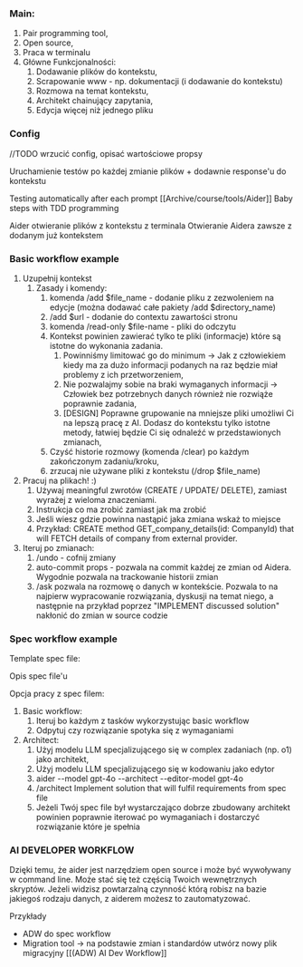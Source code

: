 
### Main:
1. Pair programming tool,
2. Open source,
3. Praca w terminalu
4. Główne Funkcjonalności:
	1. Dodawanie plików do kontekstu,
	2. Scrapowanie www - np. dokumentacji (i dodawanie do kontekstu)
	3. Rozmowa na temat kontekstu,
	4. Architekt chainujący zapytania,
	5. Edycja więcej niż jednego pliku 

### Config
//TODO wrzucić config, opisać wartościowe propsy

Uruchamienie testów po każdej zmianie plików + dodawnie response'u do kontekstu

Testing automatically after each prompt [[Archive/course/tools/Aider]]
Baby steps with TDD programming

Aider otwieranie plików z kontekstu z terminala 
Otwieranie Aidera zawsze z dodanym już kontekstem

### Basic workflow example
1. Uzupełnij kontekst
	1. Zasady i komendy:
		1. komenda /add $file_name - dodanie pliku z zezwoleniem na edycje (można dodawać całe pakiety /add $directory_name)
		2. /add $url - dodanie do contextu zawartości stronu
		3. komenda /read-only $file-name - pliki do odczytu
		4. Kontekst powinien zawierać tylko te pliki (informacje) które są istotne do wykonania zadania.
			1. Powinniśmy limitować go do minimum -> Jak z człowiekiem kiedy ma za dużo informacji podanych na raz będzie miał problemy z ich przetworzeniem,
			2. Nie pozwalajmy sobie na braki wymaganych informacji -> Człowiek bez potrzebnych danych również nie rozwiąże poprawnie zadania,
			3. [DESIGN] Poprawne grupowanie na mniejsze pliki umożliwi Ci na lepszą pracę z AI. Dodasz do kontekstu tylko istotne metody, łatwiej będzie Ci się odnaleźć w przedstawionych zmianach,
		5. Czyść historie rozmowy (komenda /clear) po każdym zakończonym zadaniu/kroku, 
		6. zrzucaj nie używane pliki z kontekstu (/drop $file_name) 
2. Pracuj na plikach! :)
	1. Używaj meaningful zwrotów (CREATE / UPDATE/ DELETE), zamiast wyrażej z wieloma znaczeniami.
	2. Instrukcja co ma zrobić zamiast jak ma zrobić
	3. Jeśli wiesz gdzie powinna nastąpić jaka zmiana wskaż to miejsce
	4. Przykład: CREATE method GET_company_details(id: CompanyId) that will FETCH details of company from external provider.
3. Iteruj po zmianach:
	1. /undo - cofnij zmiany
	2. auto-commit props - pozwala na commit każdej ze zmian od Aidera. Wygodnie pozwala na trackowanie historii zmian
	3. /ask pozwala na rozmowę o danych w kontekście. Pozwala to na najpierw wypracowanie rozwiązania, dyskusji na temat niego, a następnie na przykład poprzez "IMPLEMENT discussed solution" nakłonić do zmian w source codzie

### Spec workflow example

Template spec file:

Opis spec file'u

Opcja pracy z spec filem:
1. Basic workflow:
	1. Iteruj bo każdym z tasków wykorzystując basic workflow
	2. Odpytuj czy rozwiązanie spotyka się z wymaganiami
2. Architect:
	1. Użyj modelu LLM specjalizującego się w complex zadaniach (np. o1) jako architekt,
	2. Użyj modelu LLM specjalizującego się w kodowaniu jako edytor
	3. aider --model gpt-4o --architect --editor-model gpt-4o
	4. /architect Implement solution that will fulfil requirements from spec file
	5. Jeżeli Twój spec file był wystarczająco dobrze zbudowany architekt powinien poprawnie iterować po wymaganiach i dostarczyć rozwiązanie które je spełnia


### AI DEVELOPER WORKFLOW

Dzięki temu, że aider jest narzędziem open source i może być wywoływany w command line. Może stać się też częścią Twoich wewnętrznych skryptów.
Jeżeli widzisz powtarzalną czynność którą robisz na bazie jakiegoś rodzaju danych, z aiderem możesz to zautomatyzować.

Przykłady
- ADW do spec workflow
- Migration tool -> na podstawie zmian i standardów utwórz nowy plik migracyjny
[[(ADW) AI Dev Workflow]]


